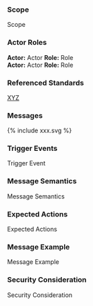 ### Scope

Scope
### Actor Roles

**Actor:** Actor
**Role:** Role   
**Actor:** Actor
**Role:** Role  

### Referenced Standards

[XYZ](xyz)

### Messages

<div>{% include xxx.svg %}</div>

### Trigger Events

Trigger Event

### Message Semantics

Message Semantics
### Expected Actions

Expected Actions
### Message Example

Message Example
### Security Consideration

Security Consideration